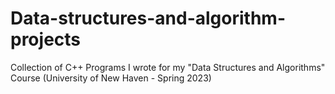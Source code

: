 # Data-structures-and-algorithm-projects
Collection of C++ Programs I wrote for my "Data Structures and Algorithms" Course (University of New Haven - Spring 2023)
